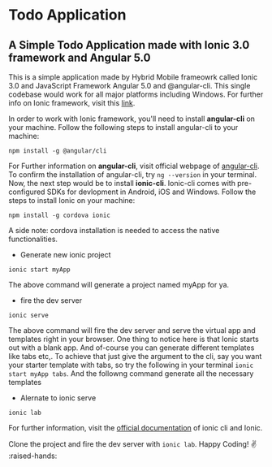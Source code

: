 Todo Application
=================

A Simple Todo Application made with Ionic 3.0 framework and Angular 5.0
------------------------------------------------------

This is a simple application made by Hybrid Mobile frameowrk called Ionic 3.0 and JavaScript Framework Angular 5.0 and @angular-cli. This single codebase would work for all major platforms including Windows. For further info on Ionic framework, visit this [link](https://ionicframework.com/).

In order to work with Ionic framework, you'll need to install **angular-cli** on your machine. Follow the following steps to install angular-cli to your machine:

`npm install -g @angular/cli`

For Further information on **angular-cli**, visit official webpage of [angular-cli](https://cli.angular.io/). To confirm the installation of angular-cli, try `ng --version` in your terminal. Now, the next step would be to install **ionic-cli**. Ionic-cli comes with pre-configured SDKs for devlopment in Android, iOS and Windows. Follow the steps to install Ionic on your machine:

`npm install -g cordova ionic`

A side note: cordova installation is needed to access the native functionalities.

* Generate new ionic project

`ionic start myApp`

The above command will generate a project named myApp for ya.

* fire the dev server

`ionic serve`

The above command will fire the dev server and serve the virtual app and templates right in your browser. One thing to notice here is that Ionic starts out with a blank app. And of-course you can generate different templates like tabs etc,. To achieve that just give the argument to the cli, say you want your starter template with tabs, so try the following in your terminal `ionic start myApp tabs`. And the followng command generate all the necessary templates

* Alernate to ionic serve

`ionic lab`

For further information, visit the [official documentation](https://ionicframework.com/getting-started/) of ionic cli and Ionic.

Clone the project and fire the dev server with `ionic lab`. Happy Coding! :v: :raised-hands: